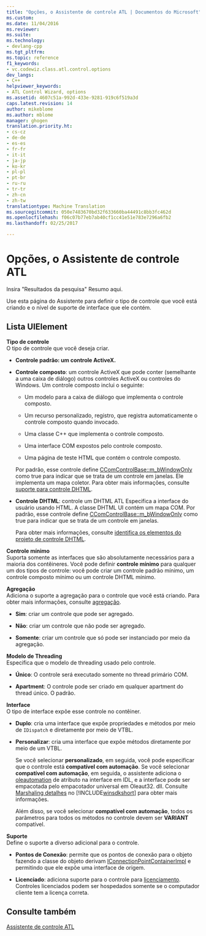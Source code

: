 ```yaml
---
title: "Opções, o Assistente de controle ATL | Documentos do Microsoft"
ms.custom: 
ms.date: 11/04/2016
ms.reviewer: 
ms.suite: 
ms.technology:
- devlang-cpp
ms.tgt_pltfrm: 
ms.topic: reference
f1_keywords:
- vc.codewiz.class.atl.control.options
dev_langs:
- C++
helpviewer_keywords:
- ATL Control Wizard, options
ms.assetid: 4607c51a-992d-433e-9281-919c6f519a3d
caps.latest.revision: 14
author: mikeblome
ms.author: mblome
manager: ghogen
translation.priority.ht:
- cs-cz
- de-de
- es-es
- fr-fr
- it-it
- ja-jp
- ko-kr
- pl-pl
- pt-br
- ru-ru
- tr-tr
- zh-cn
- zh-tw
translationtype: Machine Translation
ms.sourcegitcommit: 050e7483670bd32f633660ba44491c8bb3fc462d
ms.openlocfilehash: f06c07b77eb7ab40cf1cc41e51e783e7296a6fb2
ms.lasthandoff: 02/25/2017

---
```

# <a name="options-atl-control-wizard"></a>Opções, o Assistente de controle ATL
Insira "Resultados da pesquisa" Resumo aqui.  
  
 Use esta página do Assistente para definir o tipo de controle que você está criando e o nível de suporte de interface que ele contém.  
  
## <a name="uielement-list"></a>Lista UIElement  
 **Tipo de controle**  
 O tipo de controle que você deseja criar.  
  
-   **Controle padrão: um controle ActiveX.**  
  
-   **Controle composto**: um controle ActiveX que pode conter (semelhante a uma caixa de diálogo) outros controles ActiveX ou controles do Windows. Um controle composto inclui o seguinte:  
  
    -   Um modelo para a caixa de diálogo que implementa o controle composto.  
  
    -   Um recurso personalizado, registro, que registra automaticamente o controle composto quando invocado.  
  
    -   Uma classe C++ que implementa o controle composto.  
  
    -   Uma interface COM expostos pelo controle composto.  
  
    -   Uma página de teste HTML que contém o controle composto.  
  
     Por padrão, esse controle define [CComControlBase::m_bWindowOnly](../../atl/reference/ccomcontrolbase-class.md#m_bwindowonly) como true para indicar que se trata de um controle em janelas. Ele implementa um mapa coletor. Para obter mais informações, consulte [suporte para controle DHTML](../../atl/atl-support-for-dhtml-controls.md).  
  
-   **Controle DHTML**: controle um DHTML ATL Especifica a interface do usuário usando HTML. A classe DHTML UI contém um mapa COM. Por padrão, esse controle define [CComControlBase::m_bWindowOnly](../../atl/reference/ccomcontrolbase-class.md#m_bwindowonly) como true para indicar que se trata de um controle em janelas.  
  
     Para obter mais informações, consulte [identifica os elementos do projeto de controle DHTML](../../atl/identifying-the-elements-of-the-dhtml-control-project.md).  
  
 **Controle mínimo**  
 Suporta somente as interfaces que são absolutamente necessários para a maioria dos contêineres. Você pode definir **controle mínimo** para qualquer um dos tipos de controle: você pode criar um controle padrão mínimo, um controle composto mínimo ou um controle DHTML mínimo.  
  
 **Agregação**  
 Adiciona o suporte a agregação para o controle que você está criando. Para obter mais informações, consulte [agregação](../../atl/aggregation.md).  
  
-   **Sim**: criar um controle que pode ser agregado.  
  
-   **Não**: criar um controle que não pode ser agregado.  
  
-   **Somente**: criar um controle que só pode ser instanciado por meio da agregação.  
  
 **Modelo de Threading**  
 Especifica que o modelo de threading usado pelo controle.  
  
-   **Único**: O controle será executado somente no thread primário COM.  
  
-   **Apartment**: O controle pode ser criado em qualquer apartment do thread único. O padrão.  
  
 **Interface**  
 O tipo de interface expõe esse controle no contêiner.  
  
-   **Duplo**: cria uma interface que expõe propriedades e métodos por meio de `IDispatch` e diretamente por meio de VTBL.  
  
-   **Personalizar**: cria uma interface que expõe métodos diretamente por meio de um VTBL.  
  
     Se você selecionar **personalizado**, em seguida, você pode especificar que o controle está **compatível com automação**. Se você selecionar **compatível com automação**, em seguida, o assistente adiciona o [oleautomation](../../windows/oleautomation.md) de atributo na interface em IDL, e a interface pode ser empacotada pelo empacotador universal em Oleaut32. dll. Consulte [Marshaling detalhes](http://msdn.microsoft.com/library/windows/desktop/ms692621) no [!INCLUDE[winsdkshort](../../atl-mfc-shared/reference/includes/winsdkshort_md.md)] para obter mais informações.  
  
     Além disso, se você selecionar **compatível com automação**, todos os parâmetros para todos os métodos no controle devem ser **VARIANT** compatível.  
  
 **Suporte**  
 Define o suporte a diverso adicional para o controle.  
  
-   **Pontos de Conexão**: permite que os pontos de conexão para o objeto fazendo a classe do objeto derivam [IConnectionPointContainerImpl](../../atl/reference/iconnectionpointcontainerimpl-class.md) e permitindo que ele expõe uma interface de origem.  
  
-   **Licenciado**: adiciona suporte para o controle para [licenciamento](http://msdn.microsoft.com/library/windows/desktop/ms690543). Controles licenciados podem ser hospedados somente se o computador cliente tem a licença correta.  
  
## <a name="see-also"></a>Consulte também  
 [Assistente de controle ATL](../../atl/reference/atl-control-wizard.md)


